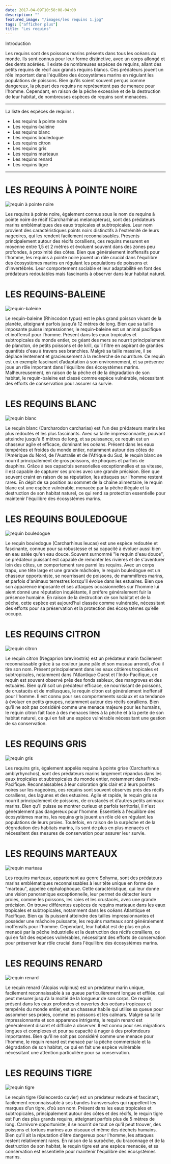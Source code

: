 ```yaml
---
date: 2017-04-09T10:58:08-04:00
description: ""
featured_image: "/images/les requins 1.jpg"
tags: ["afficher plus"]
title: "Les requins"
---
```


Introduction

Les requins sont des poissons marins présents dans tous les océans du monde. Ils sont connus pour leur forme distinctive, avec un corps allongé et des dents acérées. Il existe de nombreuses espèces de requins, allant des petits requins de récif aux grands requins blancs. Ces prédateurs jouent un rôle important dans l'équilibre des écosystèmes marins en régulant les populations de poissons. Bien qu’ils soient souvent perçus comme dangereux, la plupart des requins ne représentent pas de menace pour l'homme. Cependant, en raison de la pêche excessive et de la destruction de leur habitat, de nombreuses espèces de requins sont menacées.

______________________________________________________

La liste des espèces de requins : 
- Les requins à pointe noire
- Les requins-baleine 
- Les requins blanc
- Les requins bouledogue
- Les requins citron
- Les requins gris 
- Les requins marteaux
- Les requins renard
- Les requins tigre
_______________________________________________________

# LES REQUINS À POINTE NOIRE

![requin à pointe noire](/les_animaux_marins/images/requin-a-pointes-noires.jpg)

Les requins à pointe noire, également connus sous le nom de requins à pointe noire de récif (Carcharhinus melanopterus), sont des prédateurs marins emblématiques des eaux tropicales et subtropicales. Leur nom provient des caractéristiques points noirs distinctifs à l'extrémité de leurs nageoires, qui les rendent facilement reconnaissables. Présents principalement autour des récifs coralliens, ces requins mesurent en moyenne entre 1,5 et 2 mètres et évoluent souvent dans des zones peu profondes, à proximité des côtes. Bien que généralement inoffensifs pour l'homme, les requins à pointe noire jouent un rôle crucial dans l'équilibre des écosystèmes marins en régulant les populations de poissons et d'invertébrés. Leur comportement sociable et leur adaptabilité en font des prédateurs redoutables mais fascinants à observer dans leur habitat naturel.

# LES REQUINS-BALEINE

![requin-baleine](/les_animaux_marins/images/Whale_shark_Georgia_aquarium.jpg)

Le requin-baleine (Rhincodon typus) est le plus grand poisson vivant de la planète, atteignant parfois jusqu’à 12 mètres de long. Bien que sa taille imposante puisse impressionner, le requin-baleine est un animal pacifique et inoffensif pour l’homme. Présent dans les eaux tropicales et subtropicales du monde entier, ce géant des mers se nourrit principalement de plancton, de petits poissons et de krill, qu’il filtre en aspirant de grandes quantités d'eau à travers ses branchies. Malgré sa taille massive, il se déplace lentement et gracieusement à la recherche de nourriture. Ce requin est un exemple fascinant d’adaptation à son environnement, et sa présence joue un rôle important dans l'équilibre des écosystèmes marins. Malheureusement, en raison de la pêche et de la dégradation de son habitat, le requin-baleine est classé comme espèce vulnérable, nécessitant des efforts de conservation pour assurer sa survie.

# LES REQUINS BLANC

![requin blanc](/les_animaux_marins/images/entete_img_requin_blanc_great_white_shark_shutterstock_andrea_izzotti_342643616.jpg-1280x512.webp)

Le requin blanc (Carcharodon carcharias) est l'un des prédateurs marins les plus redoutés et les plus fascinants. Avec sa taille impressionnante, pouvant atteindre jusqu'à 6 mètres de long, et sa puissance, ce requin est un chasseur agile et efficace, dominant les océans. Présent dans les eaux tempérées et froides du monde entier, notamment autour des côtes de l'Amérique du Nord, de l'Australie et de l'Afrique du Sud, le requin blanc se nourrit principalement de gros poissons, de phoques et parfois de dauphins. Grâce à ses capacités sensorielles exceptionnelles et sa vitesse, il est capable de capturer ses proies avec une grande précision. Bien que souvent craint en raison de sa réputation, les attaques sur l'homme restent rares. En dépit de sa position au sommet de la chaîne alimentaire, le requin blanc est une espèce vulnérable, menacée par la pêche illégale et la destruction de son habitat naturel, ce qui rend sa protection essentielle pour maintenir l'équilibre des écosystèmes marins.

# LES REQUINS BOULEDOGUE

![requin bouledogue](/les_animaux_marins/images/requin-bouledogue-061602.jpg)

Le requin bouledogue (Carcharhinus leucas) est une espèce redoutée et fascinante, connue pour sa robustesse et sa capacité à évoluer aussi bien en eau salée qu'en eau douce. Souvent surnommé "le requin d'eau douce", ce prédateur puissant est capable de remonter les rivières et de s'aventurer loin des côtes, un comportement rare parmi les requins. Avec un corps trapu, une tête large et une grande mâchoire, le requin bouledogue est un chasseur opportuniste, se nourrissant de poissons, de mammifères marins, et parfois d'animaux terrestres lorsqu'il évolue dans les estuaires. Bien que son apparence imposante et ses attaques occasionnelles sur l'homme lui aient donné une réputation inquiétante, il préfère généralement fuir la présence humaine. En raison de la destruction de son habitat et de la pêche, cette espèce est aujourd’hui classée comme vulnérable, nécessitant des efforts pour sa préservation et la protection des écosystèmes qu’elle occupe.

# LES REQUINS CITRON

![requin citron](/les_animaux_marins/images/00027.jpg)

Le requin citron (Negaprion brevirostris) est un prédateur marin facilement reconnaissable grâce à sa couleur jaune pâle et son museau arrondi, d'où il tire son nom. Présent principalement dans les eaux côtières tropicales et subtropicales, notamment dans l'Atlantique Ouest et l'Indo-Pacifique, ce requin est souvent observé près des fonds sableux, des mangroves et des estuaires. Bien qu’il soit un prédateur efficace, se nourrissant de poissons, de crustacés et de mollusques, le requin citron est généralement inoffensif pour l'homme. Il est connu pour ses comportements sociaux et sa tendance à évoluer en petits groupes, notamment autour des récifs coralliens. Bien qu'il ne soit pas considéré comme une menace majeure pour les humains, le requin citron fait face à des menaces liées à la pêche et à la perte de son habitat naturel, ce qui en fait une espèce vulnérable nécessitant une gestion de sa conservation.

# LES REQUINS GRIS

![requin gris](/les_animaux_marins/images/02-tetiaroa-requin-gris-t-kotouc.jpg)

Les requins gris, également appelés requins à pointe grise (Carcharhinus amblyrhynchos), sont des prédateurs marins largement répandus dans les eaux tropicales et subtropicales du monde entier, notamment dans l'Indo-Pacifique. Reconnaissables à leur coloration gris clair et à leurs pointes noires sur les nageoires, ces requins sont souvent observés près des récifs coralliens, des lagunes et des estuaires. Agile et rapide, le requin gris se nourrit principalement de poissons, de crustacés et d'autres petits animaux marins. Bien qu'il puisse se montrer curieux et parfois territorial, il n'est généralement pas dangereux pour l'homme. Essentiels à l'équilibre des écosystèmes marins, les requins gris jouent un rôle clé en régulant les populations de leurs proies. Toutefois, en raison de la surpêche et de la dégradation des habitats marins, ils sont de plus en plus menacés et nécessitent des mesures de conservation pour assurer leur survie.

# LES REQUINS MARTEAUX

![requin marteau](/les_animaux_marins/images/grand-requin-marteau.jpg)

Les requins marteaux, appartenant au genre Sphyrna, sont des prédateurs marins emblématiques reconnaissables à leur tête unique en forme de "marteau", appelée céphalophoque. Cette caractéristique, qui leur donne une vision panoramique exceptionnelle, leur permet de détecter leurs proies, comme les poissons, les raies et les crustacés, avec une grande précision. On trouve différentes espèces de requins marteaux dans les eaux tropicales et subtropicales, notamment dans les océans Atlantique et Pacifique. Bien qu'ils puissent atteindre des tailles impressionnantes et posséder une mâchoire puissante, les requins marteaux sont généralement inoffensifs pour l'homme. Cependant, leur habitat est de plus en plus menacé par la pêche industrielle et la destruction des récifs coralliens, ce qui en fait des espèces vulnérables, nécessitant des efforts de conservation pour préserver leur rôle crucial dans l'équilibre des écosystèmes marins.

# LES REQUINS RENARD

![requin renard](/les_animaux_marins/images/requin-renard-alopias.jpg)

Le requin renard (Alopias vulpinus) est un prédateur marin unique, facilement reconnaissable à sa queue particulièrement longue et effilée, qui peut mesurer jusqu’à la moitié de la longueur de son corps. Ce requin, présent dans les eaux profondes et ouvertes des océans tropicaux et tempérés du monde entier, est un chasseur habile qui utilise sa queue pour assommer ses proies, comme les poissons et les calmars. Malgré sa taille impressionnante et son apparence intrigante, le requin renard est généralement discret et difficile à observer. Il est connu pour ses migrations longues et complexes et pour sa capacité à nager à des profondeurs importantes. Bien qu'il ne soit pas considéré comme une menace pour l'homme, le requin renard est menacé par la pêche commerciale et la dégradation de son habitat, ce qui en fait une espèce vulnérable nécessitant une attention particulière pour sa conservation.

# LES REQUINS TIGRE

![requin tigre](/les_animaux_marins/images/requin-tigre-photo-2.jpeg)

Le requin tigre (Galeocerdo cuvier) est un prédateur redouté et fascinant, facilement reconnaissable à ses bandes transversales qui rappellent les marques d’un tigre, d’où son nom. Présent dans les eaux tropicales et subtropicales, principalement autour des côtes et des récifs, le requin tigre est l'un des plus grands requins, atteignant parfois plus de 5 mètres de long. Carnivore opportuniste, il se nourrit de tout ce qu'il peut trouver, des poissons et tortues marines aux oiseaux et même des déchets humains. Bien qu'il ait la réputation d’être dangereux pour l'homme, les attaques restent relativement rares. En raison de la surpêche, du braconnage et de la destruction de son habitat, le requin tigre est une espèce menacée, et sa conservation est essentielle pour maintenir l'équilibre des écosystèmes marins.
